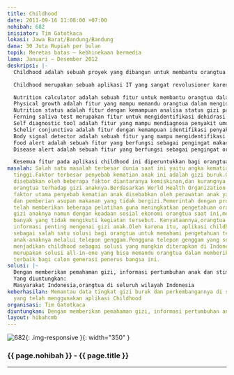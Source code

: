 ```yaml
---
title: Childhood
date: 2011-09-16 11:08:00 +07:00
nohibah: 682
inisiator: Tim Gatotkaca
lokasi: Jawa Barat/Bandung/Bandung
dana: 30 Juta Rupiah per bulan
topik: Meretas batas – kebhinekaan bermedia
lama: Januari – Desember 2012
deskripsi: |-
  Childhood adalah sebuah proyek yang dibangun untuk membantu orangtua memantau kondizi gizi anak-anaknya melalui sebuah smartphone.Aplikasi ini juga dapat digunakan untuk memahami setiap fase pertumbuhan anak dan mengidentifikasi penyakit anak sejak dini.

  Childhood merupakan sebuah aplikasi IT yang sangat revolusioner karena keunikan dari setiap fiturnya.Fitur-fitur pada childhood sendiri terdiri atas 10 menu diantaranya:

  Nutrition calculator adalah sebuah fitur untuk membantu orangtua dalam menyajikan makanan sehat dan tepat gizi kepada anak-anaknya melalui pemberian saran penyajian makanan yang sesuai dengan kebutuhan gizi anaknya
  Physical growth adalah fitur yang mampu memandu orangtua dalam mengidentifikasi setiap fase pertumbuhan anaknya dan memberikan solusi stimulus yang tepat agar pertumbuhan anak optimal
  Nutrition status adalah fitur dengan kemampuan analisa status gizi pada anak melalui parameter tinggi badan,berat badan,usia,dan jenis kelamin anak
  Ferning saliva test merupakan fitur untuk mengidentifikasi dehidrasi pada anak melalui pemrosesan citra dari sample air liur anak
  Self diagnostic tool adalah fitur yang mampu mendiagnosa penyakit umum anak melalui identifikasi gejala-gejala fisik yang dialami anak
  Schelir conjunctiva adalah fitur dengan kemampuan identifikasi penyakit melalui pemrosesan citra mata anak
  Body signal detector adalah sebuah fitur yang mampu mengidentifikasi bagian tubuh yang sakit pada anak dengan pemanfaatan interferensi signal tubuh dan smart phone
  Food alert adalah sebuah fitur yang berfungsi sebagai pengingat makanan yang berbahaya dikonsumsi oleh anak pada usia tertentu.
  Disease alert adalah sebuah fitur yang berfungsi sebagai pengingat orangtua terhadap penyakit yang sedang berkembang di sekitar daerah tempat tinggalnya

  Kesemua fitur pada aplikasi childhood ini diperuntukkan bagi orangtua agar lebih terlibat dalam pertumbuhan anak-anaknya.Keterlibatan orangtua ini sangat penting agar terciptanya generasi penerus bangsa yang berkualitas baik secara fisik dan mental
masalah: Salah satu masalah terbesar dunia saat ini yaitu angka kematian anak yang
  tinggi.Faktor terbesar penyebab kematian anak ini adalah gizi buruk.Gizi buruk dapat
  disebabkan oleh beberapa faktor diantaranya kemiskinan,dan kurangnya pengetahuan
  orangtua terhadap gizi anaknya.Berdasarkan World Health Organization (WHO),35 %
  faktor utama penyebab kematian anak disebabkan oleh perawatan anak yang kurang tepat,
  dan pemberian asupan makanan yang tidak bergizi.Pemerintah dengan program posyandunya
  telah memberikan beberapa pelatihan guna meningkatkan pengetahuan orangtua akan
  gizi anaknya namun dengan keadaan sosial ekonomi orangtua saat ini,mereka cenderung
  banyak yang tidak mengikuti kegiatan tersebut. Kenyataannya,orangtua sangat membutuhkan
  informasi penting mengenai gizi anak.Oleh karena itu, aplikasi childhood ini dibangun
  sebagai salah satu solusi bagi orangtua untuk memahami pengetahuan terkait pertumbuhan
  anak-anaknya melalui telepon genggam.Pengguna telepon genggam yang semakin bertambah
  menjadikan childhood sebagai solusi yang mungkin diterapkan di Indonesia. Childhood
  merupakan solusi all-in-one yang bisa memandu orangtua dalam memberikan perawatan
  terbaik bagi calon generasi penerus bangsa ini.
solusi: |-
  Dengan memberikan pemahaman gizi, informasi pertumbuhan anak dan stimulusnya melalui telepon genggam, orangtua dapat melakukan segala aktifitas dengan tetap memberikan yang terbaik bagi putra-putri mereka. Orangtua juga dapat mendeteksi penyakit secara dini pada anak-anaknya. Masalah kurangnya pengetahuan akan gizi di Indonesia dapat dengan tepat diatasi melalui aplikasi childhood ini.
  Yang diuntungkan:
  Masyarakat Indonesia,orangtua di seluruh wilayah Indonesia
keberhasilan: Memantau data tingkat gizi buruk dan perkembangannya di suatu daerah
  yang telah menggunakan aplikasi Childhood
organisasi: Tim Gatotkaca
diuntungkan: Dengan memberikan pemahaman gizi, informasi pertumbuhan anak dan stimulusnya melalui telepon genggam, orangtua dapat melakukan segala aktifitas dengan tetap memberikan yang terbaik bagi putra-putri mereka. Orangtua juga dapat mendeteksi penyakit secara dini pada anak-anaknya. Masalah kurangnya pengetahuan akan gizi di Indonesia dapat dengan tepat diatasi melalui aplikasi childhood ini.
layout: hibahcmb
---
```


![682](/static/img/hibahcmb/682.png){: .img-responsive }{: width="350" }

### {{ page.nohibah }} - {{ page.title }}

---
